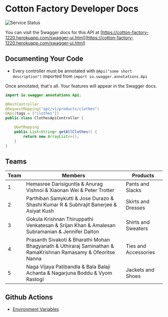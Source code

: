 # Cotton Factory Developer Docs

![Service Status](https://github.com/Tech-Student-Labs/cnd_cotton_factory_exercise/workflows/Deploy%20to%20Heroku/badge.svg)

You can visit the Swagger docs for this API at [https://cotton-factory-1220.herokuapp.com/swagger-ui.html](https://cotton-factory-1220.herokuapp.com/swagger-ui.html)
## Documenting Your Code

- Every controller must be annotated with `@Api("some short description")` imported from `import io.swagger.annotations.Api`

Once annotated, that's all. Your features will appear in the Swagger docs.

```java
import io.swagger.annotations.Api;

@RestController
@RequestMapping("api/v1/products/clothes")
@Api(tags = {"clothes"})
public class ClothesApiController {

    @GetMapping
    public List<String> getAllClothes() {
        return new ArrayList<>();
    }
}
```

## Teams

| Team | Members                                                                                                        | Products             |
|------|----------------------------------------------------------------------------------------------------------------|----------------------|
| 1    | Hemasree Darisiguntla & Anurag Vishnoi & Xiaonan Wei & Peter Trotter                                           | Pants and Slacks     |
| 2    | Parthiban Samykutti & Jose Durazo & Shashi Kumar R & Subhrajit Banerjee & Asiyat Kush                          | Skirts and Dresses   |
| 3    | Gokula Krishnan Thiruppathi Venkatesan & Srijan Khan & Amalesan Subramanian & Jennifer Dalton                  | Shirts and Sweaters  |
| 4    | Prasanth Sivakoti & Bharathi Mohan Bhagyanath & Uthiraraj Saminathan & RamaKrishnan Ramasamy & Ofeoritse Nanna | Ties and Accessories |
| 5    | Naga Vijaya Patibandla & Bala Balaji Achanta & Nagarjuna Boddu & Vyom Rastogi                                  | Jackets and Shoes    |

## Github Actions

- [Environment Variables](https://docs.github.com/en/actions/reference/environment-variables)




